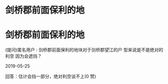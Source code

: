 # 剑桥郡前面保利的地

# 剑桥郡前面保利的地

(提问)匿名用户 : 剑桥郡前面保利的地块对于剑桥郡望江的户 型来说是不是绝对的利空 因为会遮挡？

2019-05-25

回答：估计会挡一部分，绝对利空谈不上(0 赞)